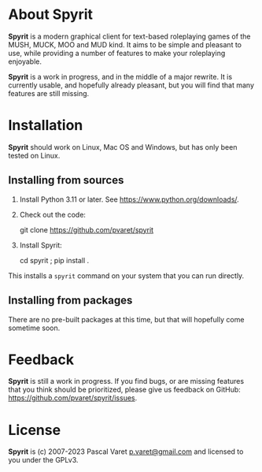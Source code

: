 About Spyrit
============

**Spyrit** is a modern graphical client for text-based roleplaying games of the
MUSH, MUCK, MOO and MUD kind. It aims to be simple and pleasant to use, while
providing a number of features to make your roleplaying enjoyable.

**Spyrit** is a work in progress, and in the middle of a major rewrite. It is
currently usable, and hopefully already pleasant, but you will find that many
features are still missing.


Installation
============

**Spyrit** should work on Linux, Mac OS and Windows, but has only been tested on Linux.


Installing from sources
-----------------------

1. Install Python 3.11 or later. See https://www.python.org/downloads/.

1. Check out the code:

    git clone https://github.com/pvaret/spyrit

1. Install Spyrit:

    cd spyrit ; pip install .


This installs a `spyrit` command on your system that you can run directly.


Installing from packages
------------------------

There are no pre-built packages at this time, but that will hopefully come
sometime soon.


Feedback
========

**Spyrit** is still a work in progress. If you find bugs, or are missing
features that you think should be prioritized, please give us feedback on
GitHub: https://github.com/pvaret/spyrit/issues.


License
=======

**Spyrit** is (c) 2007-2023 Pascal Varet <p.varet@gmail.com> and licensed to you under the GPLv3.